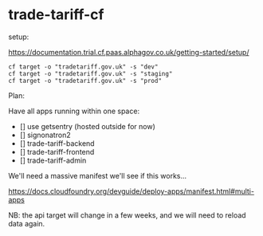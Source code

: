 # trade-tariff-cf

setup:

https://documentation.trial.cf.paas.alphagov.co.uk/getting-started/setup/

```
cf target -o "tradetariff.gov.uk" -s "dev"
cf target -o "tradetariff.gov.uk" -s "staging"
cf target -o "tradetariff.gov.uk" -s "prod"
```

Plan:

Have all apps running within one space:

- [] use getsentry (hosted outside for now)
- [] signonatron2
- [] trade-tariff-backend
- [] trade-tariff-frontend
- [] trade-tariff-admin

We'll need a massive manifest we'll see if this works...

https://docs.cloudfoundry.org/devguide/deploy-apps/manifest.html#multi-apps

NB: the api target will change in a few weeks, and we will need to reload data again.
